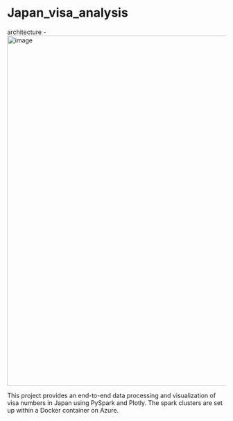 # Japan_visa_analysis

architecture -
<img width="806" alt="image" src="https://github.com/kaesahu/Japan_visa_analysis/assets/39849443/29f030fd-a70d-443d-a749-32f000bf2e84">

This project provides an end-to-end data processing and visualization of visa numbers in Japan using PySpark and Plotly. The spark clusters are set up within a Docker container on Azure.
